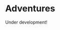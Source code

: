 # Adventures
<!-- #SQUARK live!
| dest = scriptures/integrals/adventures
| capt = Adventures in Integration
-->

Under development!
